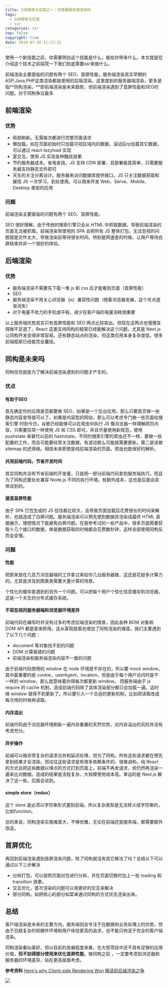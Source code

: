 ```yaml
---
title: SSR探索与实践之一：你需要服务端渲染吗
tags:
  - SSR探索与实践
  - ssr
categories: ssr
top: false
copyright: true
date: 2018-07-28 11:17:31
---
```

使用一个新技能之前，你需要明白这个技能是什么，能给你带来什么。本文就是在介绍这个技术之前探究一下我们到底需要ssr来做什么。
<!--more-->

前端渲染主要面临的问题有两个 SEO、首屏性能。服务端渲染其实早期的ASP,Java,PHP这类渲染都是使用的后端渲染。这里提到的服务器端渲染，更多是指**同构渲染。**即前端渲染是未来趋势，但前端渲染遇到了首屏性能和SEO的问题。对于同构争议最多.
## 前端渲染
### 优势
* 局部刷新。无需每次都进行完整页面请求
* 懒加载。如在页面初始时只加载可视区域内的数据，滚动后rp加载其它数据，可以通过 react-lazyload 实现
* 富交互。使用 JS 实现各种酷炫效果
* 节约服务器成本。省电省钱，JS 支持 CDN 部署，且部署极其简单，只需要服务器支持静态文件即可
* 天生的关注分离设计。服务器来访问数据库提供接口，JS 只关注数据获取和展现
JS 一次学习，到处使用。可以用来开发 Web、Serve、Mobile、Desktop 类型的应用

### 问题
前端渲染主要面临的问题有两个 SEO、首屏性能。

SEO 很好理解。由于传统的搜索引擎只会从 HTML 中抓取数据，导致前端渲染的页面无法被抓取。前端渲染常使用的 SPA 会把所有 JS 整体打包，无法忽视的问题就是文件太大，导致渲染前等待很长时间。特别是网速差的时候，让用户等待白屏结束并非一个很好的体验。

## 后端渲染
### 优势
* 服务端渲染不需要先下载一堆 js 和 css 后才能看到页面（首屏性能）
* SEO
* 服务端渲染不用关心浏览器（js）兼容性问题（随着浏览器发展，这个优点逐渐消失）
* 对于电量不给力的手机或平板，减少在客户端的电量消耗很重要

以上服务端优势其实只有首屏性能和 SEO 两点比较突出。但现在这两点也慢慢变得微不足道了。React 这类支持同构的框架已经能解决这个问题，尤其是 Next.js 让同构开发变得非常容易。还有静态站点的渲染，但这类应用本身复杂度低，很多前端框架已经能完全囊括。

## 同构是未来吗
同构恰恰就是为了解决前端渲染遇到的问题才产生的。
### 优点
#### 有助于SEO
首先确定你的应用是否都要做 SEO，如果是一个后台应用，那么只要首页做一些静态内容宣导就可以了。如果是内容型的网站，那么可以考虑专门做一些页面给搜索引擎
时到今日，谷歌已经能够可以在爬虫中执行 JS 像浏览器一样理解网页内容，只需要往常一样使用 JS 和 CSS 即可。并且尽量使用新规范，使用 pushstate 来替代以前的 hashstate。不同的搜索引擎的爬虫还不一样，要做一些配置的工作，而且可能要经常关注数据，有波动那么可能就需要更新。第二是该做 sitemap 的还得做。相信未来即使是纯前端渲染的页面，爬虫也能很好的解析。
#### 共用前端代码，节省开发时间
其实同构并没有节省前端的开发量，只是把一部分前端代码拿到服务端执行。而且为了同构还要处处兼容 Node.js 不同的执行环境。有额外成本，这也是后面会具体谈到的。
#### 提高首屏性能
由于 SPA 打包生成的 JS 往往都比较大，会导致页面加载后花费很长的时间来解析，也就造成了白屏问题。服务端渲染可以预先使到数据并渲染成最终 HTML 直接展示，理想情况下能避免白屏问题。在我参考过的一些产品中，很多页面需要获取十几个接口的数据，单是数据获取的时候都会花费数秒钟，这样全部使用同构反而会变慢。

### 问题
#### 性能
把原来放在几百万浏览器端的工作拿过来给你几台服务器做，这还是花挺多计算力的。尤其是涉及到图表类需要大量计算的场景。

个性化的缓存是遇到的另外一个问题。可以把每个用户个性化信息缓存到浏览器，这是一个天生的分布式缓存系统。

#### 不容忽视的服务器端和浏览器环境差异
前端代码在编写时并没有过多的考虑后端渲染的情景，因此各种 BOM 对象和 DOM API 都是拿来即用。这从客观层面也增加了同构渲染的难度。我们主要遇到了以下几个问题：
* document 等对象找不到的问题
* DOM 计算报错的问题
* 前端渲染和服务端渲染内容不一致的问题

由于前端代码使用的 window 在 node 环境是不存在的，所以要 mock window，其中最重要的是 cookie，userAgent，location。但是由于每个用户访问时是不一样的 window，那么就意味着你得每次都更新 window。
而服务端由于 js require 的 cache 机制，造成前端代码除了具体渲染部分都只会加载一遍。这时候 window 就得不到更新了。所以要引入一个合适的更新机制，比如把读取改成每次用的时候再读取。

#### 内存溢出
前端代码由于浏览器环境刷新一遍内存重置的天然优势，对内存溢出的风险并没有考虑充分。

#### 异步操作
前端可以做非常复杂的请求合并和延迟处理，但为了同构，所有这些请求都在预先拿到结果才会渲染。而往往这些请求是有很多依赖条件的，很难调和。纯 React 的方式会把这些数据以埋点的方式打到页面上，前端不再发请求，但仍然再渲染一遍来比对数据。造成的结果是流程复杂，大规模使用成本高。幸运的是 Next.js 解决了这一些，后面会谈到。

#### simple store（redux）
这个 store 是必须以字符串形式塞到前端，所以复杂类型是无法转义成字符串的，比如function。

总的来说，同构渲染实施难度大，不够优雅，无论在前端还是服务端，都需要额外改造。

## 首屏优化
再回到前端渲染遇到首屏渲染问题，除了同构就没有其它解法了吗？总结以下可以通过以下三步解决
* 分拆打包，可以按照页面对包进行分拆，并在页面切换时加上一些 loading 和 transition 效果。
* 交互优化，首次渲染的问题可以用更好的交互来解决
* 部分同构，如把核心的部分如菜单通过同构的方式优先渲染出来。

## 总结
客户端渲染是未来的主要方向，服务端则会专注于在数据和业务处理上的优势。但由于日趋复杂的软硬件环境和用户体验更高的追求，也不能只拘泥于完全的客户端渲染。

同构渲染看似美好，但以目前的发展程度来看，在大型项目中还不具有足够的应用价值，**但不妨碍部分使用来优化首屏性能**。做同构之前 ，一定要考虑到浏览器和服务器的环境差异，站在更高层面考虑。

**参考资料**
[Here's why Client-side Rendering Won](https://medium.freecodecamp.com/heres-why-client-side-rendering-won-46a349fadb52)
[精读前后端渲染之争](https://github.com/camsong/blog/issues/8)

![](http://oankigr4l.bkt.clouddn.com/wexin.png)